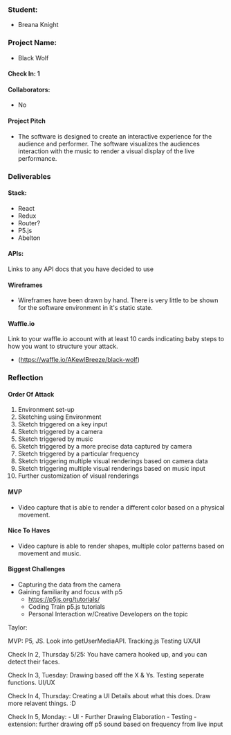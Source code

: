 ### Student:
  - Breana Knight

### Project Name:  
  - Black Wolf

#### Check In: 1  

#### Collaborators:  
  - No

#### Project Pitch  
  - The software is designed to create an interactive experience for the audience and performer. The software visualizes the audiences interaction with the music to render a visual display of the live performance.

### Deliverables  

#### Stack:
  - React
  - Redux
  - Router?
  - P5.js
  - Abelton

#### APIs:  
Links to any API docs that you have decided to use

#### Wireframes  
  - Wireframes have been drawn by hand. There is very little to be shown for the software environment in it's static state.
#### Waffle.io
Link to your waffle.io account with at least 10 cards indicating baby steps to how you want to structure your attack.
  - (https://waffle.io/AKewlBreeze/black-wolf)

### Reflection  

#### Order Of Attack  
  1. Environment set-up
  2. Sketching using Environment
  3. Sketch triggered on a key input
  4. Sketch triggered by a camera
  5. Sketch triggered by music
  6. Sketch triggered by a more precise data captured by camera
  7. Sketch triggered by a particular frequency
  8. Sketch triggering multiple visual renderings based on camera data
  9. Sketch triggering multiple visual renderings based on music input
  10. Further customization of visual renderings

#### MVP
  - Video capture that is able to render a different color based on a physical movement.

#### Nice To Haves   
  - Video capture is able to render shapes, multiple color patterns based on movement and music.

#### Biggest Challenges  
  - Capturing the data from the camera
  - Gaining familiarity and focus with p5
    -   https://p5js.org/tutorials/
    -   Coding Train p5.js tutorials
    -   Personal Interaction w/Creative Developers on the topic
    
    
 Taylor:
 
 MVP:
 P5, JS. Look into getUserMediaAPI. Tracking.js
 Testing
 UX/UI
 
 Check In 2, Thursday 5/25: 
 You have camera hooked up, and you can detect their faces. 
 
 Check In 3, Tuesday:
 Drawing based off the X & Ys.
 Testing seperate functions.
 UI/UX
 
 Check In 4, Thursday: 
  Creating a UI
  Details about what this does.
  Draw more relavent things. :D

 Check In 5, Monday:
    - UI
    - Further Drawing Elaboration
    - Testing
    - extension: further drawing off p5 sound based on         frequency from live input
 
 
 
